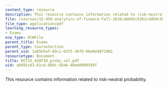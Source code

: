 ```yaml
---
content_type: resource
description: This resource contains information related to risk-neutral probability.
file: /courses/15-450-analytics-of-finance-fall-2010/ab692c6361cddb9c5bab48edd006548f_MIT15_450F10_probs_sol.pdf
file_type: application/pdf
learning_resource_types:
- Exams
ocw_type: OCWFile
parent_title: Exams
parent_type: CourseSection
parent_uid: 1a65b5ef-69c1-6375-36f6-06e0e9872982
resourcetype: Document
title: MIT15_450F10_probs_sol.pdf
uid: ab692c63-61cd-db9c-5bab-48edd006548f
---
```

This resource contains information related to risk-neutral probability.

